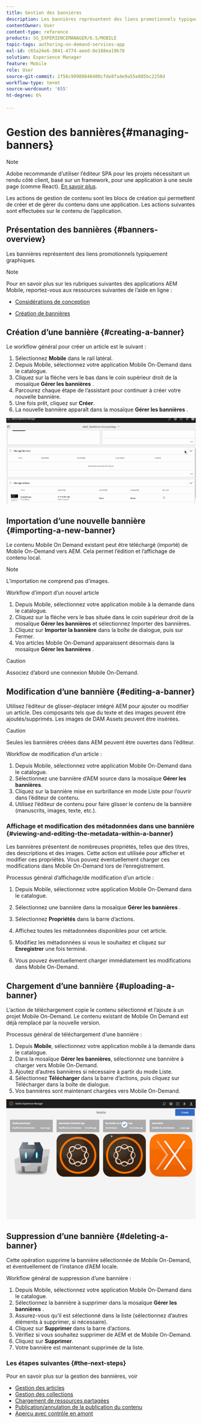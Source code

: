 ```yaml
---
title: Gestion des bannières
description: Les bannières représentent des liens promotionnels typiquement graphiques. Consultez cette page pour en savoir plus.
contentOwner: User
content-type: reference
products: SG_EXPERIENCEMANAGER/6.5/MOBILE
topic-tags: authoring-on-demand-services-app
exl-id: c65a24e6-3041-4774-aeed-8e188ea19b78
solution: Experience Manager
feature: Mobile
role: User
source-git-commit: 1f56c99980846400cfde8fa4e9a55e885bc2258d
workflow-type: tm+mt
source-wordcount: '655'
ht-degree: 6%

---
```


# Gestion des bannières{#managing-banners}

>[!NOTE]
>
>Adobe recommande d’utiliser l’éditeur SPA pour les projets nécessitant un rendu côté client, basé sur un framework, pour une application à une seule page (comme React). [En savoir plus](/help/sites-developing/spa-overview.md).

Les actions de gestion de contenu sont les blocs de création qui permettent de créer et de gérer du contenu dans une application. Les actions suivantes sont effectuées sur le contenu de l’application.

## Présentation des bannières {#banners-overview}

Les bannières représentent des liens promotionnels typiquement graphiques.

>[!NOTE]
>
>Pour en savoir plus sur les rubriques suivantes des applications AEM Mobile, reportez-vous aux ressources suivantes de l’aide en ligne :
>
>* [Considérations de conception](https://helpx.adobe.com/digital-publishing-solution/help/design-app.html)
>
>* [Création de bannières](https://helpx.adobe.com/digital-publishing-solution/help/creating-banners.html)
>

## Création d’une bannière {#creating-a-banner}

Le workflow général pour créer un article est le suivant :

1. Sélectionnez **Mobile** dans le rail latéral.
1. Depuis Mobile, sélectionnez votre application Mobile On-Demand dans le catalogue.
1. Cliquez sur la flèche vers le bas dans le coin supérieur droit de la mosaïque **Gérer les bannières** .
1. Parcourez chaque étape de l’assistant pour continuer à créer votre nouvelle bannière.
1. Une fois prêt, cliquez sur **Créer**.
1. La nouvelle bannière apparaît dans la mosaïque **Gérer les bannières** .

![chlimage_1-6](assets/chlimage_1-6.gif)

## Importation d’une nouvelle bannière {#importing-a-new-banner}

Le contenu Mobile On Demand existant peut être téléchargé (importé) de Mobile On-Demand vers AEM. Cela permet l’édition et l’affichage de contenu local.

>[!NOTE]
>
>L’importation ne comprend pas d’images.

Workflow d’import d’un nouvel article

1. Depuis Mobile, sélectionnez votre application mobile à la demande dans le catalogue.
1. Cliquez sur la flèche vers le bas située dans le coin supérieur droit de la mosaïque **Gérer les bannières** et sélectionnez Importer des bannières.
1. Cliquez sur **Importer la bannière** dans la boîte de dialogue, puis sur Fermer.
1. Vos articles Mobile On-Demand apparaissent désormais dans la mosaïque **Gérer les bannières** .

>[!CAUTION]
>
>Associez d’abord une connexion Mobile On-Demand.

## Modification d’une bannière {#editing-a-banner}

Utilisez l’éditeur de glisser-déplacer intégré AEM pour ajouter ou modifier un article. Des composants tels que du texte et des images peuvent être ajoutés/supprimés. Les images de DAM Assets peuvent être insérées.

>[!CAUTION]
>
>Seules les bannières créées dans AEM peuvent être ouvertes dans l’éditeur.

Workflow de modification d’un article :

1. Depuis Mobile, sélectionnez votre application Mobile On-Demand dans le catalogue.
1. Sélectionnez une bannière d’AEM source dans la mosaïque **Gérer les bannières**.
1. Cliquez sur la bannière mise en surbrillance en mode Liste pour l’ouvrir dans l’éditeur de contenu.
1. Utilisez l’éditeur de contenu pour faire glisser le contenu de la bannière (manuscrits, images, texte, etc.).

### Affichage et modification des métadonnées dans une bannière {#viewing-and-editing-the-metadata-within-a-banner}

Les bannières présentent de nombreuses propriétés, telles que des titres, des descriptions et des images. Cette action est utilisée pour afficher et modifier ces propriétés. Vous pouvez éventuellement charger ces modifications dans Mobile On-Demand lors de l’enregistrement.

Processus général d’affichage/de modification d’un article :

1. Depuis Mobile, sélectionnez votre application Mobile On-Demand dans le catalogue.
1. Sélectionnez une bannière dans la mosaïque **Gérer les bannières** .

1. Sélectionnez **Propriétés** dans la barre d’actions.
1. Affichez toutes les métadonnées disponibles pour cet article.
1. Modifiez les métadonnées si vous le souhaitez et cliquez sur **Enregistrer** une fois terminé.
1. Vous pouvez éventuellement charger immédiatement les modifications dans Mobile On-Demand.

## Chargement d’une bannière {#uploading-a-banner}

L’action de téléchargement copie le contenu sélectionné et l’ajoute à un projet Mobile On-Demand. Le contenu existant de Mobile On Demand est déjà remplacé par la nouvelle version.

Processus général de téléchargement d’une bannière :

1. Depuis **Mobile**, sélectionnez votre application mobile à la demande dans le catalogue.
1. Dans la mosaïque **Gérer les bannières**, sélectionnez une bannière à charger vers Mobile On-Demand.
1. Ajoutez d’autres bannières si nécessaire à partir du mode Liste.
1. Sélectionnez **Télécharger** dans la barre d’actions, puis cliquez sur Télécharger dans la boîte de dialogue.
1. Vos bannières sont maintenant chargées vers Mobile On-Demand.

![chlimage_1-7](assets/chlimage_1-7.gif)

## Suppression d’une bannière {#deleting-a-banner}

Cette opération supprime la bannière sélectionnée de Mobile On-Demand, et éventuellement de l’instance d’AEM locale.

Workflow général de suppression d’une bannière :

1. Depuis Mobile, sélectionnez votre application Mobile On-Demand dans le catalogue.
1. Sélectionnez la bannière à supprimer dans la mosaïque **Gérer les bannières** .
1. Assurez-vous qu’il est sélectionné dans la liste (sélectionnez d’autres éléments à supprimer, si nécessaire).
1. Cliquez sur **Supprimer** dans la barre d’actions.
1. Vérifiez si vous souhaitez supprimer de AEM et de Mobile On-Demand.
1. Cliquez sur **Supprimer**.
1. Votre bannière est maintenant supprimée de la liste.

### Les étapes suivantes {#the-next-steps}

Pour en savoir plus sur la gestion des bannières, voir

* [Gestion des articles](/help/mobile/mobile-on-demand-managing-articles.md)
* [Gestion des collections](/help/mobile/mobile-on-demand-managing-collections.md)
* [Chargement de ressources partagées](/help/mobile/mobile-on-demand-shared-resources.md)
* [Publication/annulation de la publication du contenu](/help/mobile/mobile-on-demand-publishing-unpublishing.md)
* [Aperçu avec contrôle en amont](/help/mobile/aem-mobile-manage-ondemand-services.md)
